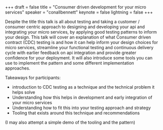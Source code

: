 +++
draft = false
title = "Consumer driven development for your micro services"
speaker = "conallbennett"
keynote = false
lightning = false
+++

Despite the title this talk is all about testing and taking a customer / consumer centric approach to designing and developing your api and integrating your micro services, by applying good testing patterns to inform your design. This talk will cover an explanation of what Consumer driven contract (CDC) testing is and how it can help inform your design choices for micro services, streamline your functional testing and continuous delivery cycle with earlier feedback on api integration and provide greater confidence for your deployment. It will also introduce some tools you can use to implement the pattern and some different implementation approaches.

Takeaways for participants:

- introduction to CDC testing as a technique and the technical problem it helps solve
- Understanding how this helps in development and early integration of your micro services
- Understanding how to fit this into your testing approach and strategy
- Tooling that exists around this technique and recommendations

(I may also attempt a simple demo of the tooling and the pattern)